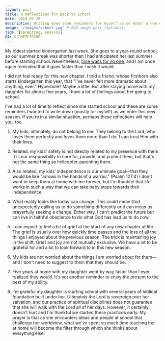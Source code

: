 ```yaml
---
layout: post
title: 8 Reflections for Back to School
date: 2024-07-20
description: Writing down some reminders for myself as we enter a new chapter of school-age children.
image: '/images/school.jpg' # Add image post (optional)
tags: [parenting, seasons]
GA: G-DHPTC39GDF
---
```


My oldest started kindergarten last week. She goes to a year-round school, so our summer break was shorter than I had anticipated her last summer before starting school. Nevertheless, [time waits for no one](https://www.meredithcook.net/this-is-the-day), and I am once again reminded that it goes faster than I wish it would.

I did not feel ready for this new chapter. I told a friend, whose firstborn also starts kindergarten this year, that "I've never felt more dramatic about anything, ever." Hyperbole? Maybe a little. But after staying home with my daughter for almost five years, I have a lot of feelings about her going to school. 

I've had a lot of time to reflect since she started school and these are some reminders I wanted to write down (mostly for myself) as we enter this new season. If you're in a similar situation, perhaps these reflections will help you, too.  

1. My kids, ultimately, do not belong to me. They belong to the Lord, who loves them perfectly and loves them more than I do. I can trust Him with their lives.  

2. Related, my kids' safety is not directly related to my presence with them. It is our responsibility to care for, provide, and protect them, but that's not the same thing as helicopter-parenting them.

3. Also related, my kids' independence is our ultimate goal—that they would be like "arrows in the hands of a warrior." (Psalm 127:4) I don't want to keep them at home with me forever, but I'm thankful that life works in such a way that we can take baby steps towards their independence. 

4. What reality looks like today can change. This could mean God unexpectedly calling us to do something differently or it can mean us prayerfully seeking a change. Either way, I can't predict the future but can live in faithful obedience to do what God has lead us to do now.

5. I can expect to feel a bit of grief at the start of any new chapter of life. The grief is usually over how quickly time passes and the loss of all the things I enjoyed about the previous season. The trick is maintaining joy in the shift. Grief and joy are not mutually exclusive. We have a lot to be grateful for and a lot to look forward to in this new season. 

6. My kids are not worried about the things I am worried about for them—and I don't need to suggest to them that they should be. 

7. Five years at home with my daughter went by way faster than I ever realized they would. It's yet another reminder to enjoy the present to the best of my ability. 

8. I'm grateful my daughter is starting school with several years of biblical foundation built under her. Ultimately the Lord is sovereign over her salvation, and our practice of spiritual disciplines does not guarantee that she will walk with the Lord all of her days. However, it certainly doesn't hurt and I'm thankful we started these practices early. My prayer is that as she encounters ideas and people at school that challenge her worldview, what we've spent so much time teaching her at home will become the filter through which she thinks about everything else.
